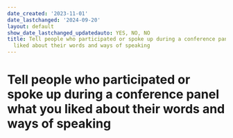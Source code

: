 ```yaml
---
date_created: '2023-11-01'
date_lastchanged: '2024-09-20'
layout: default
show_date_lastchanged_updatedauto: YES, NO, NO
title: Tell people who participated or spoke up during a conference panel what you
  liked about their words and ways of speaking
---
```

# Tell people who participated or spoke up during a conference panel what you liked about their words and ways of speaking 